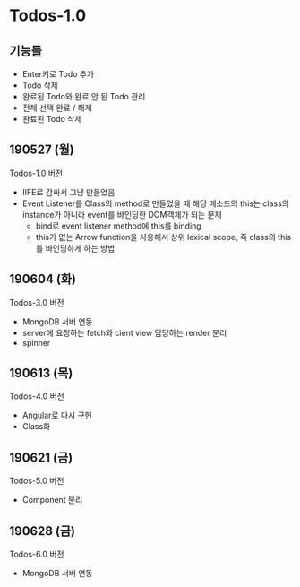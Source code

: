 # Todos-1.0
## 기능들
- Enter키로 Todo 추가
- Todo 삭제
- 완료된 Todo와 완료 안 된 Todo 관리
- 전체 선택 완료 / 해제
- 완료된 Todo 삭제

## 190527 (월)
Todos-1.0 버전
- IIFE로 감싸서 그냥 만들었음
- Event Listener를 Class의 method로 만들었을 때 해당 메소드의 this는 class의 instance가 아니라 event를 바인딩한 DOM객체가 되는 문제
  - bind로 event listener method에 this를 binding
  - this가 없는 Arrow function을 사용해서 상위 lexical scope, 즉 class의 this를 바인딩하게 하는 방법
  
## 190604 (화)
Todos-3.0 버전
- MongoDB 서버 연동
- server에 요청하는 fetch와 cient view 담당하는 render 분리
- spinner 

## 190613 (목)
Todos-4.0 버전
- Angular로 다시 구현
- Class화

## 190621 (금)
Todos-5.0 버전
- Component 분리

## 190628 (금)
Todos-6.0 버전
- MongoDB 서버 연동
